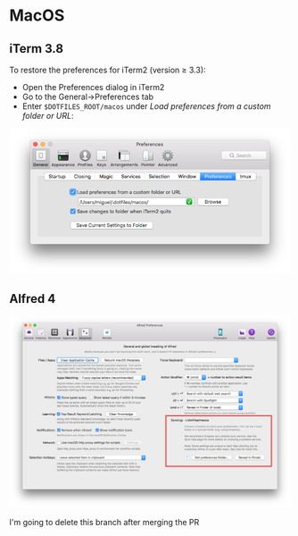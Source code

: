 # MacOS

## iTerm 3.8

To restore the preferences for iTerm2 (version ≥ 3.3):

* Open the Preferences dialog in iTerm2
* Go to the General->Preferences tab  
* Enter `$DOTFILES_ROOT/macos` under _Load preferences from a custom folder or URL_:

![iTerm2 Preferences dialog](iterm2.png)

## Alfred 4

![iTerm2 Preferences dialog](alfred.png)

I'm going to delete this branch after merging the PR
